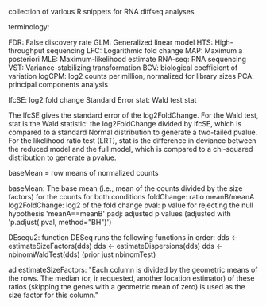 collection of various R snippets for RNA diffseq analyses

terminology:

FDR:  False discovery rate
GLM:  Generalized linear model
HTS:  High-throughput sequencing
LFC:  Logarithmic fold change
MAP:  Maximum a posteriori
MLE:  Maximum-likelihood estimate
RNA-seq:  RNA sequencing
VST:  Variance-stabilizing transformation
BCV:  biological coefficient of variation 
logCPM: log2 counts per million, normalized for library sizes
PCA:  principal components analysis 

lfcSE: log2 fold change Standard Error
stat: Wald test stat

The lfcSE gives the standard error of the log2FoldChange. For the Wald test, stat is the Wald statistic: 
the log2FoldChange divided by lfcSE, which is compared to a standard Normal distribution to generate
a two-tailed pvalue. For the likelihood ratio test (LRT), stat is the difference in deviance between
the reduced model and the full model, which is compared to a chi-squared distribution to generate a pvalue.

baseMean = row means of normalized counts

baseMean: The base mean (i.e., mean of the counts divided by the size factors) for the counts for both conditions
foldChange: ratio meanB/meanA
log2FoldChange: log2 of the fold change
pval: p value for rejecting the null hypothesis 'meanA==meanB'
padj: adjusted p values (adjusted with 'p.adjust( pval, method="BH")')

DEsequ2: function DESeq runs the following functions in order:
dds <- estimateSizeFactors(dds)
dds <- estimateDispersions(dds)
dds <- nbinomWaldTest(dds)  (prior just nbinomTest)

ad estimateSizeFactors:
"Each column is divided by the geometric means of the rows. The median (or, ir requested, another location estimator)
of these ratios (skipping the genes with a geometric mean of zero) is used as the size factor for this column."
